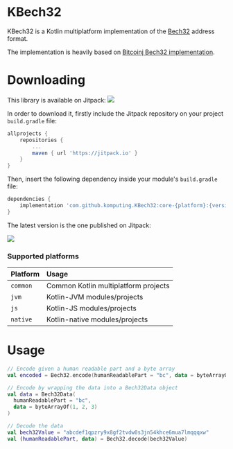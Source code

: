 # KBech32
KBech32 is a Kotlin multiplatform implementation of the [Bech32](https://en.bitcoin.it/wiki/Bech32) address format.

The implementation is heavily based on [Bitcoinj Bech32 implementation](https://github.com/bitcoinj/bitcoinj/blob/master/core/src/main/java/org/bitcoinj/core/Bech32.java). 

# Downloading
This library is available on Jitpack: [![](https://jitpack.io/v/komputing/KBech32.svg)](https://jitpack.io/#komputing/KBech32)

In order to download it, firstly include the Jitpack repository on your project `build.gradle` file:

```groovy
allprojects {
    repositories {
        ...
        maven { url 'https://jitpack.io' }
    }
}
```

Then, insert the following dependency inside your module's `build.gradle` file:

```groovy 
dependencies {
    implementation 'com.github.komputing.KBech32:core-{platform}:{version}'
}
``` 

The latest version is the one published on Jitpack: 

[![](https://jitpack.io/v/komputing/KBech32.svg)](https://jitpack.io/#komputing/KBech32)

### Supported platforms
| Platform | Usage | 
| :------- | :---- | 
| `common` | Common Kotlin multiplatform projects | 
| `jvm` | Kotlin-JVM modules/projects |
| `js` | Kotlin-JS modules/projects | 
| `native` | Kotlin-native modules/projects |


# Usage
```kotlin
// Encode given a human readable part and a byte array
val encoded = Bech32.encode(humanReadablePart = "bc", data = byteArrayOf(1, 2 ,3))

// Encode by wrapping the data into a Bech32Data object
val data = Bech32Data(
  humanReadablePart = "bc",
  data = byteArrayOf(1, 2, 3)
)

// Decode the data
val bech32Value = "abcdef1qpzry9x8gf2tvdw0s3jn54khce6mua7lmqqqxw"
val (humanReadablePart, data) = Bech32.decode(bech32Value)
```
